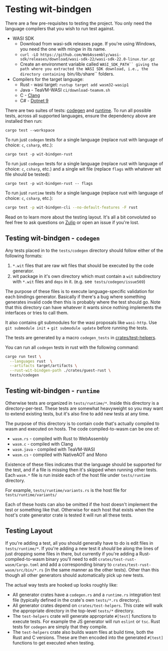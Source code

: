# Testing wit-bindgen

There are a few pre-requisites to testing the project. You only need the language compilers that you wish to run test against.

- WASI SDK
  - Download from wasi-sdk releases page. If you're using Windows, you need the one with mingw in its name.
  - `curl -LO https://github.com/WebAssembly/wasi-sdk/releases/download/wasi-sdk-22/wasi-sdk-22.0-linux.tar.gz`
  - Create an environment variable called `WASI_SDK_PATH`` giving the path where you extracted the WASI SDK download, i.e., the directory containing `bin`/`lib`/`share`` folders.
- Compilers for the target language:
  - Rust - wasi target: `rustup target add wasm32-wasip1`
  - Java - TeaVM-WASI `ci/download-teamvm.sh`
  - C - [Clang](https://clang.llvm.org/)
  - C# - [Dotnet 9](https://dotnet.microsoft.com/en-us/download/dotnet/9.0)

There are two suites of tests: [codegen](#testing-wit-bindgen---codegen) and [runtime](#testing-wit-bindgen---runtime).  To run all possible tests, across all supported languages, ensure the dependency above are installed then run:

```
cargo test --workspace
```

To run just `codegen` tests for a single language (replace rust with language of choice: `c`, `csharp`, etc.):

```
cargo test -p wit-bindgen-rust
```

To run just `codegen` tests for a single language (replace rust with language of choice: `c`, `csharp`, etc.) and a single wit file (replace `flags` with whatever wit file should be tested):

```
cargo test -p wit-bindgen-rust -- flags
```

To run just `runtime` tests for a single language (replace rust with language of choice: `c`, `csharp`, etc.):

```bash
cargo test -p wit-bindgen-cli --no-default-features -F rust
```

Read on to learn more about the testing layout. It's all a bit convoluted so feel free to ask questions on [Zulip](../README.md#about) or open an issue if you're lost.

## Testing wit-bindgen - `codegen`

Any tests placed in to the `tests/codegen` directory should follow either of the following formats:
1. `*.wit` files that are raw wit files that should be executed by the code generator.
2. wit package in it's own directory which must contain a `wit` subdirectory with `*.wit` files and `deps` in it. (e.g. see` tests/codegen/issue569`)

The purpose of these files is to execute language-specific
validation for each bindings generator. Basically if there's a bug where
something generates invalid code then this is probably where the test should go.
Note that this directory can have whatever it wants since nothing implements the
interfaces or tries to call them.

It also contains git submodules for the wasi proposals like `wasi-http`.
Use `git submodule init` +  `git submodule update` before running the tests.

The tests are generated by a macro `codegen_tests` in [crates/test-helpers](../crates/test-helpers/).

You can run all `codegen` tests in rust with the following command:

```sh
cargo run test \
  --languages rust  \
  --artifacts target/artifacts \
  --rust-wit-bindgen-path ./crates/guest-rust \
  tests/codegen
```


## Testing wit-bindgen - `runtime`

Otherwise tests are organized in `tests/runtime/*`. Inside this directory is a
directory-per-test. These tests are somewhat heavyweight so you may want to
extend existing tests, but it's also fine to add new tests at any time.

The purpose of this directory is to contain code that's actually compiled to
wasm and executed on hosts. The code compiled-to-wasm can be one of:

* `wasm.rs` - compiled with Rust to WebAssembly
* `wasm.c` - compiled with Clang
* `wasm.java` - compiled with TeaVM-WASI
* `wasm.cs` - compiled with NativeAOT and Mono

Existence of these files indicates that the language should be supported for the
test, and if a file is missing then it's skipped when running other tests. Each
`wasm.*` file is run inside each of the host file under `tests/runtime` directory.

For example, `tests/runtime/variants.rs` is the host file for `tests/runtime/variants/`

Each of these hosts can also be omitted if the host doesn't implement the test
or something like that. Otherwise for each host that exists when the host's
crate generator crate is tested it will run all these tests.

## Testing Layout

If you're adding a test, all you should generally have to do is edit files in
`tests/runtime/*`. If you're adding a new test it *should* be along the lines of
just dropping some files in there, but currently if you're adding a
Rust-compiled-to-wasm binary you'll need to edit
`crates/test-rust-wasm/Cargo.toml` and add a corresponding binary to
`crates/test-rust-wasm/src/bin/*.rs` (in the same manner as the other tests).
Other than this though all other generators should automatically pick up new
tests.

The actual way tests are hooked up looks roughly like:

* All generator crates have a `codegen.rs` and a `runtime.rs` integration test
  file (typically defined in the crate's own `tests/*.rs` directory).
* All generator crates depend on `crates/test-helpers`. This crate will walk the
  appropriate directory in the top-level `tests/*` directory.
* The `test-helpers` crate will generate appropriate `#[test]` functions to
  execute tests. For example the JS generator will run `eslint` or `tsc`. Rust
  tests for `codegen` are simply that they compile.
* The `test-helpers` crate also builds wasm files at build time, both the Rust
  and C versions. These are then encoded into the generated `#[test]` functions
  to get executed when testing.
